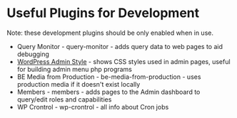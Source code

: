 # Useful Plugins for Development

Note: these development plugins should be only enabled when in use.

* Query Monitor - query-monitor - adds query data to web pages to aid debugging
* [WordPress Admin Style](https://github.com/bueltge/wordpress-admin-style) - shows CSS styles used in admin pages, useful for building admin menu php programs
* BE Media from Production - be-media-from-production - uses production media if it doesn't exist locally
* Members - members - adds pages to the Admin dashboard to query/edit roles and capabilities
* WP Crontrol - wp-crontrol - all info about Cron jobs
